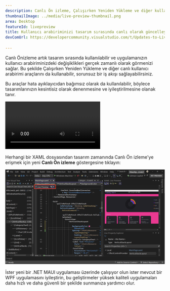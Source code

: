```yaml
---
description: Canlı Ön izleme, Çalışırken Yeniden Yükleme ve diğer kullanıcı arabirimi araçları artık tasarım sırasında kullanılabilir.
thumbnailImage: ../media/live-preview-thumbnail.png
area: Desktop
featureId: livepreview
title: Kullanıcı arabiriminizi tasarım sırasında canlı olarak güncelleyin
devComUrl: https://developercommunity.visualstudio.com/t/Updates-to-Live-Preview-Hot-Reload-and/10846679

---
```



Canlı Önizleme artık tasarım sırasında kullanılabilir ve uygulamanızın kullanıcı arabiriminizdeki değişiklikleri gerçek zamanlı olarak görmenizi sağlar. Bu şekilde Çalışırken Yeniden Yükleme ve diğer canlı kullanıcı arabirimi araçlarını da kullanabilir, sorunsuz bir iş akışı sağlayabilirsiniz.

Bu araçlar hata ayıklayıcıdan bağımsız olarak da kullanılabilir, böylece tasarımlarınızın kesintisiz olarak denenmesine ve iyileştirilmesine olanak tanır.

![Canlı Ön izleme Tanıtımı](../media/live-preview.mp4)

Herhangi bir XAML dosyasından tasarım zamanında Canlı Ön izleme'ye erişmek için yeni **Canlı Ön izleme** göstergesine tıklayın:

![Canlı Ön izleme Ekran Görüntüsü](../media/live-preview.png)

İster yeni bir .NET MAUI uygulaması üzerinde çalışıyor olun ister mevcut bir WPF uygulamasını iyileştirin, bu geliştirmeler yüksek kaliteli uygulamaları daha hızlı ve daha güvenli bir şekilde sunmanıza yardımcı olur.
